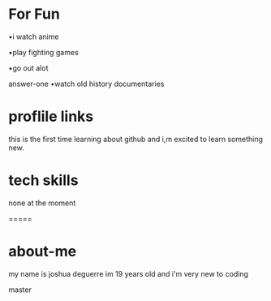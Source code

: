 
# For Fun
•i watch anime

•play fighting games

•go out alot

answer-one
•watch old history documentaries

# proflile links
this is the first time learning about github and i,m excited to learn something new.

# tech skills
none at the moment 


=====
# about-me 
my name is joshua deguerre im 19 years old and i'm very new to coding 

master
